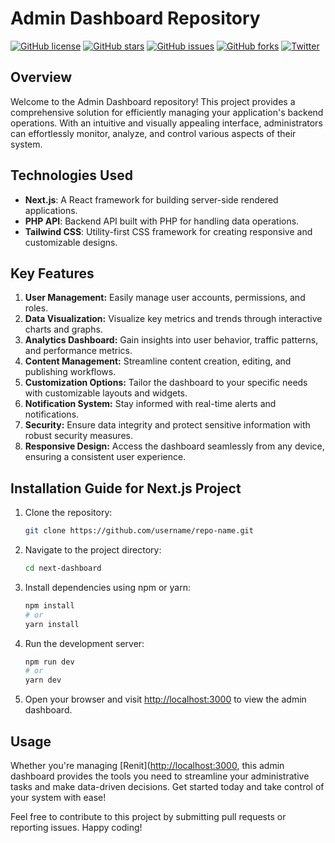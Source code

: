 # Admin Dashboard Repository

[![GitHub license](https://img.shields.io/github/license/igniteking/next-dashboard)](https://github.com/igniteking/next-dashboard/blob/main/LICENSE)
[![GitHub stars](https://img.shields.io/github/stars/igniteking/next-dashboard)](https://github.com/igniteking/next-dashboard/stargazers)
[![GitHub issues](https://img.shields.io/github/issues/igniteking/next-dashboard)](https://github.com/igniteking/next-dashboard/issues)
[![GitHub forks](https://img.shields.io/github/forks/igniteking/next-dashboard)](https://github.com/igniteking/next-dashboard/network)
[![Twitter](https://img.shields.io/twitter/url?url=https%3A%2F%2Fgithub.com%2Figniteking%2Fnext-dashboard)](https://twitter.com/intent/tweet?text=Wow:&url=https%3A%2F%2Fgithub.com%2Figniteking%2Fnext-dashboard)

## Overview
Welcome to the Admin Dashboard repository! This project provides a comprehensive solution for efficiently managing your application's backend operations. With an intuitive and visually appealing interface, administrators can effortlessly monitor, analyze, and control various aspects of their system.

## Technologies Used
- **Next.js**: A React framework for building server-side rendered applications.
- **PHP API**: Backend API built with PHP for handling data operations.
- **Tailwind CSS**: Utility-first CSS framework for creating responsive and customizable designs.

## Key Features
1. **User Management:** Easily manage user accounts, permissions, and roles.
2. **Data Visualization:** Visualize key metrics and trends through interactive charts and graphs.
3. **Analytics Dashboard:** Gain insights into user behavior, traffic patterns, and performance metrics.
4. **Content Management:** Streamline content creation, editing, and publishing workflows.
5. **Customization Options:** Tailor the dashboard to your specific needs with customizable layouts and widgets.
6. **Notification System:** Stay informed with real-time alerts and notifications.
7. **Security:** Ensure data integrity and protect sensitive information with robust security measures.
8. **Responsive Design:** Access the dashboard seamlessly from any device, ensuring a consistent user experience.

## Installation Guide for Next.js Project
1. Clone the repository:
   ```bash
   git clone https://github.com/username/repo-name.git
   ```

2. Navigate to the project directory:
   ```bash
   cd next-dashboard
   ```

3. Install dependencies using npm or yarn:
   ```bash
   npm install
   # or
   yarn install
   ```

4. Run the development server:
   ```bash
   npm run dev
   # or
   yarn dev
   ```

5. Open your browser and visit [http://localhost:3000](http://localhost:3000) to view the admin dashboard.

## Usage
Whether you're managing [Renit]([http://localhost:3000](http://renit.co.in), this admin dashboard provides the tools you need to streamline your administrative tasks and make data-driven decisions. Get started today and take control of your system with ease!

Feel free to contribute to this project by submitting pull requests or reporting issues. Happy coding!
